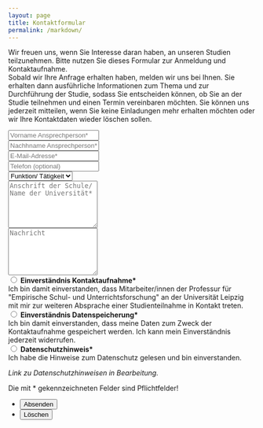 ```yaml
---
layout: page
title: Kontaktformular
permalink: /markdown/
---
```

<html>

<p>Wir freuen uns, wenn Sie Interesse daran haben, an unseren Studien teilzunehmen. Bitte nutzen Sie dieses Formular zur Anmeldung und Kontaktaufnahme.<br>
Sobald wir Ihre Anfrage erhalten haben, melden wir uns bei Ihnen. Sie erhalten dann ausführliche Informationen zum Thema und zur Durchführung der Studie, sodass Sie entscheiden können, ob Sie an der Studie teilnehmen und einen Termin vereinbaren möchten. Sie können uns jederzeit mitteilen, wenn Sie keine Einladungen mehr erhalten möchten oder wir Ihre Kontaktdaten wieder löschen sollen.</p>

<form method="post" action="kontaktformular.php">
			<div class="row uniform">
				<div class="6u 12u$(xsmall)">
					<input type="text" name="von" id="vorname" value="" placeholder="Vorname Ansprechperson*" required="Bitte füllen Sie dieses Feld aus!" />
				</div>
				<div class="6u 12u$(xsmall)">
					<input type="text" name="von" id="nachname" value="" placeholder="Nachhname Ansprechperson*" required="Bitte füllen Sie dieses Feld aus!" />
				</div>
				<div class="6u$ 12u$(xsmall)">
					<input type="email" name="mail" id="email" value="" placeholder="E-Mail-Adresse*" required="Bitte füllen Sie dieses Feld aus!" />
				</div>
				<div class="6u$ 12u$(xsmall)">
					<input type="tel" name="telefon" id="telefon" value="" placeholder="Telefon (optional)" />
				</div>
				<!-- Break -->
				<div class="12u$">
					<div class="select-wrapper">
						<select name="kategorie" id="kategorie">
						    <option value="">Funktion/ Tätigkeit</option>
						    <option value="1">Schulleiter/in</option>
							<option value="1">Lehrer/in</option>
							<option value="1">Referendar/in</option>
							<option value="1">Student/in</option>
							<option value="1">Anderes</option>
						</select>
					</div>
				</div>
				<!-- Break -->
				<div class="12u$">
					<textarea name="anschrift" id="anschrift" 
					placeholder="Anschrift der Schule/ Name der Universität*" rows="6" required="Bitte füllen Sie dieses Feld aus!"></textarea> 
				</div>
				<div class="12u$">
					<textarea name="nachricht" id="nachricht" 
					placeholder="Nachricht" rows="6"></textarea>
				</div>
				<!-- Break -->
				<div class="4u 12u$(small)">
					<input type="radio" 
					id="einverständnis-kontaktaufnahme" 
					name="einverständnis-kontaktaufnahme" 
					required="Bitte füllen Sie dieses Feld aus!"> 
					<label for="einverständnis-kontaktaufnahme">
						<b>Einverständnis Kontaktaufnahme*</b><br>
						Ich bin damit einverstanden, dass Mitarbeiter/innen der Professur für "Empirische Schul- und Unterrichtsforschung" an der Universität Leipzig mit mir zur weiteren Absprache einer Studienteilnahme in Kontakt treten. 
					</label>
				</div>
				<div class="4u 12u$(small)">
					<input type="radio" 
					id="einverständnis-datenspeicherung"
					name="einverständnis-datenspeicherung" 
					required="Bitte füllen Sie dieses Feld aus!"> 
					<label for="einverständnis-datenspeicherung">
						<b>Einverständnis Datenspeicherung*</b><br>
						Ich bin damit einverstanden, dass meine Daten zum Zweck der Kontaktaufnahme gespeichert werden. Ich kann mein Einverständnis jederzeit widerrufen.
					</label>
				</div>
				<div class="4u$ 12u$(small)">
					<input type="radio" 
					id="datenschutzhinweis" 
					name="datenschutzhinweis"
					required="Bitte füllen Sie dieses Feld aus!">
					<label for="datenschutzhinweis">
						<b>Datenschutzhinweis*</b><br>
			    		Ich habe die Hinweise zum Datenschutz gelesen und bin einverstanden.
			    		<p><i>Link zu Datenschutzhinweisen in Bearbeitung.</i></p>
			    	</label>
				</div>
				<p> 
				Die mit * gekennzeichneten Felder sind Pflichtfelder!
			    </p>
				<!-- Break -->
				<div class="12u$">
					<ul class="actions">
						<li><input type="submit" name="absenden" value="Absenden" class="special" /></li>
						<li><input type="reset" name="löschen" value="Löschen" /></li>
					</ul>
				</div>
			</div>
		</form>
</html>

